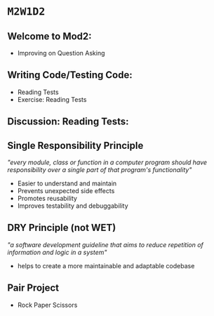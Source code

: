 # `M2W1D2`

## Welcome to Mod2:

- Improving on Question Asking

## Writing Code/Testing Code:

- Reading Tests
- Exercise: Reading Tests

## Discussion: Reading Tests:

## Single Responsibility Principle

*"every module, class or function in a computer program should have responsibility over a single part of that program's functionality"*

- Easier to understand and maintain
- Prevents unexpected side effects
- Promotes reusability
- Improves testability and debuggability

## DRY Principle (not WET)

*"a software development guideline that aims to reduce repetition of information and logic in a system"*
- helps to create a more maintainable and adaptable codebase

## Pair Project

- Rock Paper Scissors